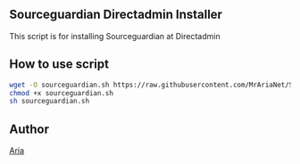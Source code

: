 ## Sourceguardian Directadmin Installer

This script is for installing Sourceguardian at Directadmin

## How to use script

```bash
wget -O sourceguardian.sh https://raw.githubusercontent.com/MrAriaNet/Sourceguardian-Directadmin-Installer/main/sourceguardian.sh
chmod +x sourceguardian.sh
sh sourceguardian.sh
```

## Author

[Aria](https://github.com/MrAriaNet)
